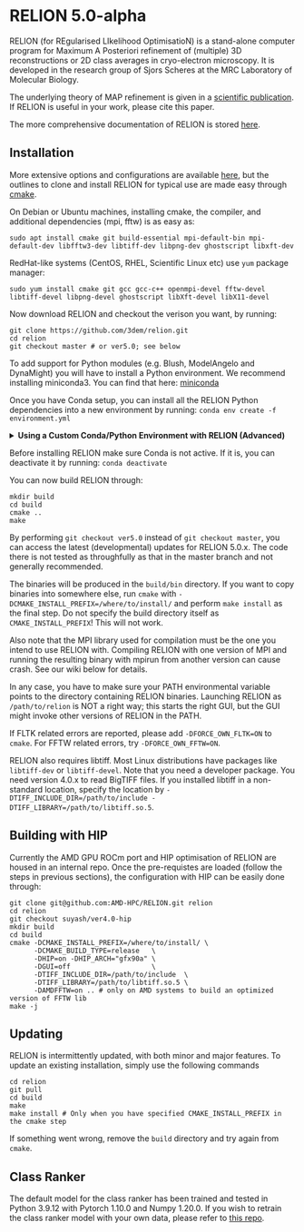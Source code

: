 RELION 5.0-alpha
============

RELION (for REgularised LIkelihood OptimisatioN) is a stand-alone computer
program for Maximum A Posteriori refinement of (multiple) 3D reconstructions
or 2D class averages in cryo-electron microscopy. It is developed in the
research group of Sjors Scheres at the MRC Laboratory of Molecular Biology.

The underlying theory of MAP refinement is given in a [scientific publication](https://www.ncbi.nlm.nih.gov/pubmed/22100448).
If RELION is useful in your work, please cite this paper.

The more comprehensive documentation of RELION is stored [here](https://relion.readthedocs.io/en/release-4.0/).

## Installation

More extensive options and configurations are available [here](https://relion.readthedocs.io/en/release-4.0/Installation.html),
but the outlines to clone and install RELION for typical use are made easy through [cmake](https://en.wikipedia.org/wiki/CMake).

On Debian or Ubuntu machines, installing cmake, the compiler, and additional dependencies (mpi, fftw) is as easy as:

```
sudo apt install cmake git build-essential mpi-default-bin mpi-default-dev libfftw3-dev libtiff-dev libpng-dev ghostscript libxft-dev
```

RedHat-like systems (CentOS, RHEL, Scientific Linux etc) use `yum` package manager:

```
sudo yum install cmake git gcc gcc-c++ openmpi-devel fftw-devel libtiff-devel libpng-devel ghostscript libXft-devel libX11-devel
```

Now download RELION and checkout the verison you want, by running:
```
git clone https://github.com/3dem/relion.git
cd relion
git checkout master # or ver5.0; see below
```

To add support for Python modules (e.g. Blush, ModelAngelo and DynaMight) you will have to install a Python environment.
We recommend installing miniconda3. You can find that here: [miniconda](https://docs.conda.io/en/latest/miniconda.html)

Once you have Conda setup, you can install all the RELION Python dependencies into a new environment by running:
```conda env create -f environment.yml```

<details>
<summary><b>Using a Custom Conda/Python Environment with RELION (Advanced)</b></summary>
To enforce RELION to utilize a particular Python interpreter, incorporate the following flag during the cmake call: 

```-DPYTHON_EXE_PATH=path/to/python```

Additionally, if you intend to make use of automatically downloaded pretrained model weights (used in e.g. Blush, ModelAngelo and Classranker),
it's recommended to set the TORCH_HOME directory. To do this, include the following flag:

```-DTORCH_HOME_PATH=path/to/torch/home```
</details>

Before installing RELION make sure Conda is not active. If it is, you can deactivate it by running:
```conda deactivate```

You can now build RELION through:

```
mkdir build
cd build
cmake ..
make
```

By performing `git checkout ver5.0` instead of `git checkout master`, you can access the latest
(developmental) updates for RELION 5.0.x. The code there is not tested as throughfully as that in
the master branch and not generally recommended.

The binaries will be produced in the `build/bin` directory. If you want to copy binaries
into somewhere else, run `cmake` with `-DCMAKE_INSTALL_PREFIX=/where/to/install/` and
perform `make install` as the final step. Do not specify the build directory itself
as `CMAKE_INSTALL_PREFIX`! This will not work.

Also note that the MPI library used for compilation must be the one you intend to use RELION with.
Compiling RELION with one version of MPI and running the resulting binary with mpirun from another
version can cause crash. See our wiki below for details.

In any case, you have to make sure your PATH environmental variable points to the directory
containing RELION binaries. Launching RELION as `/path/to/relion` is NOT a right way; this
starts the right GUI, but the GUI might invoke other versions of RELION in the PATH.

If FLTK related errors are reported, please add `-DFORCE_OWN_FLTK=ON` to
`cmake`. For FFTW related errors, try `-DFORCE_OWN_FFTW=ON`.

RELION also requires libtiff. Most Linux distributions have packages like `libtiff-dev` or `libtiff-devel`.
Note that you need a developer package. You need version 4.0.x to read BigTIFF files. If you installed
libtiff in a non-standard location, specify the location by
`-DTIFF_INCLUDE_DIR=/path/to/include -DTIFF_LIBRARY=/path/to/libtiff.so.5`.

## Building with HIP

Currently the AMD GPU ROCm port and HIP optimisation of RELION are housed in an internal repo.
Once the pre-requistes are loaded (follow the steps in previous sections), the configuration with HIP can be easily done through:
```
git clone git@github.com:AMD-HPC/RELION.git relion
cd relion
git checkout suyash/ver4.0-hip
mkdir build
cd build
cmake -DCMAKE_INSTALL_PREFIX=/where/to/install/ \
      -DCMAKE_BUILD_TYPE=release   \
      -DHIP=on -DHIP_ARCH="gfx90a" \
      -DGUI=off                    \
      -DTIFF_INCLUDE_DIR=/path/to/include  \
      -DTIFF_LIBRARY=/path/to/libtiff.so.5 \
      -DAMDFFTW=on .. # only on AMD systems to build an optimized version of FFTW lib
make -j
```

## Updating

RELION is intermittently updated, with both minor and major features.
To update an existing installation, simply use the following commands

```
cd relion
git pull
cd build
make
make install # Only when you have specified CMAKE_INSTALL_PREFIX in the cmake step
```

If something went wrong, remove the `build` directory and try again from `cmake`.


## Class Ranker
The default model for the class ranker has been trained and tested in Python 3.9.12 with Pytorch 1.10.0 and Numpy 1.20.0.
If you wish to retrain the class ranker model with your own data, please refer to [this repo](https://github.com/3dem/relion-classranker).
